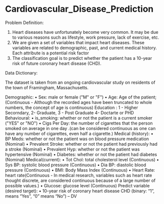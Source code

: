 # Cardiovascular_Disease_Prediction

Problem Definition:

1. Heart diseases have unfortunately become very common. It may be due to various reasons such as lifestyle, work pressure, lack of exercise, etc.
2. We are given a set of variables that impact heart diseases. These variables are related to demographic, past, and current medical history. Each attribute is a potential risk factor
3. The classification goal is to predict whether the patient has a 10-year risk of future coronary heart disease (CHD). 

Data Dictionary:

The dataset is taken from an ongoing cardiovascular study on residents of the town of Framingham, Massachusetts.

Demographic: 
• Sex: male or female ("M" or "F") 
• Age: Age of the patient;(Continuous - Although the recorded ages have been truncated to whole numbers, the concept of age is continuous) 
Education : 
1 - Higher Secorndary, 2- Graduate, 3 - Post Graduate 4- Doctarte or PHD
Behavioural: 
• is_smoking: whether or not the patient is a current smoker ("YES" or "NO") 
• Cigs Per Day: the number of cigarettes that the person smoked on average in one day .(can be considered continuous as one can have any number of cigarettes, even half a cigarette.)
Medical (history): 
• BP Meds: whether or not the patient was on blood pressure medication (Nominal) 
• Prevalent Stroke: whether or not the patient had previously had a stroke (Nominal) 
• Prevalent Hyp: whether or not the patient was hypertensive (Nominal) 
• Diabetes: whether or not the patient had diabetes (Nominal) 
Medical(current): 
• Tot Chol: total cholesterol level (Continuous) 
• Sys BP: systolic blood pressure (Continuous) • Dia BP: diastolic blood pressure (Continuous) 
• BMI: Body Mass Index (Continuous) 
• Heart Rate: heart rate(Continuous - In medical research, variables such as heart rate thought discrete, are considered continuous because of a large number of possible values.) 
• Glucose: glucose level (Continuous) 
Predict variable (desired target): 
• 10-year risk of coronary heart disease CHD (binary: “1”, means “Yes”, “0” means “No”) – DV
